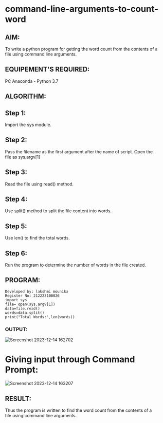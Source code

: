 # command-line-arguments-to-count-word
## AIM:
To write a python program for getting the word count from the contents of a file using command line arguments.
## EQUIPEMENT'S REQUIRED: 
PC
Anaconda - Python 3.7
## ALGORITHM: 
## Step 1:
Import the sys module.
## Step 2:
Pass the filename as the first argument after the name of script. Open the file as sys.argv[1]
## Step 3:
Read the file using read() method.
## Step 4:
Use split() method to split the file content into words.
## Step 5:
Use len() to find the total words.
## Step 6:
Run the program to determine the number of words in the file created.
## PROGRAM:
```
Developed by: lakshmi mounika
Register No: 212223100026
import sys
file= open(sys.argv[1])
data=file.read()
words=data.split()
print("Total Words:",len(words))
```
### OUTPUT:
![Screenshot 2023-12-14 162702](https://github.com/saiganesh2006/command-line-arguments-to-count-word/assets/145742342/885d621d-719a-4c48-9503-ceffd85689c2)
# Giving input through Command Prompt:
![Screenshot 2023-12-14 163207](https://github.com/saiganesh2006/command-line-arguments-to-count-word/assets/145742342/1688f8c4-5b99-4d5e-a6f8-78915d7f4da8)

## RESULT:
Thus the program is written to find the word count from the contents of a file using command line arguments.
